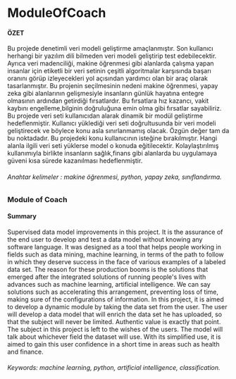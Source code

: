 # ModuleOfCoach

#### ÖZET

Bu projede denetimli veri modeli geliştirme amaçlanmıştır. Son kullanıcı herhangi bir yazılım dili bilmeden veri modeli geliştirip test edebilecektir. Ayrıca veri madenciliği, makine öğrenmesi gibi alanlarda çalışma yapan insanlar için etiketli bir veri setinin çeşitli algoritmalar karşısında başarı oranını görüp izleyecekleri yol açısından yardımcı olan bir araç olarak tasarlanmıştır. Bu projenin seçilmesinin nedeni makine öğrenmesi, yapay zeka gibi alanlarının gelişmesiyle insanların günlük hayatına entegre olmasının ardından getirdiği fırsatlardır. Bu fırsatlara hız kazancı, vakit kaybını engelleme,bilginin doğruluğuna emin olma gibi fırsatlar sayabiliriz. Bu projede veri seti kullanıcıdan alarak dinamik bir modül geliştirme hedeflenmiştir. Kullanıcı yüklediği veri seti doğrultusunda bir veri modeli geliştirecek ve böylece konu asla sınırlanmamış olacak. Özgün değer tam da bu noktadadır. Bu projedeki konu kullanıcının isteğine bırakılmıştır. Hangi alanla ilgili veri seti yüklerse model o konuda eğitilecektir. Kolaylaştırılmış kullanımıyla birlikte insanların sağlık,finans gibi alanlarda bu uygulamaya güveni kısa sürede kazanılması hedeflenmiştir.

###### Anahtar kelimeler : makine öğrenmesi, python, yapay zeka, sınıflandırma.

### Module of Coach
#### Summary

Supervised data model improvements in this project. It is the assurance of the end user to develop and test a data model without knowing any software language. It was designed as a tool that helps people working in fields such as data mining, machine learning, in terms of the path to follow in which they deserve success in the face of various examples of a labeled data set. The reason for these production booms is the solutions that emerged after the integrated solutions of running people's lives with advances such as machine learning, artificial intelligence. We can say solutions such as accelerating this arrangement, preventing loss of time, making sure of the configurations of information. In this project, it is aimed to develop a dynamic module by taking the data set from the user. The user will develop a data model that will enrich the data set he has uploaded, so that the subject will never be limited. Authentic value is exactly that point. The subject in this project is left to the wishes of the users. The model will talk about whichever field the dataset will use. With its simplified use, it is aimed to gain this user confidence in a short time in areas such as health and finance.

###### Keywords: machine learning, python, artificial intelligence, classification.
